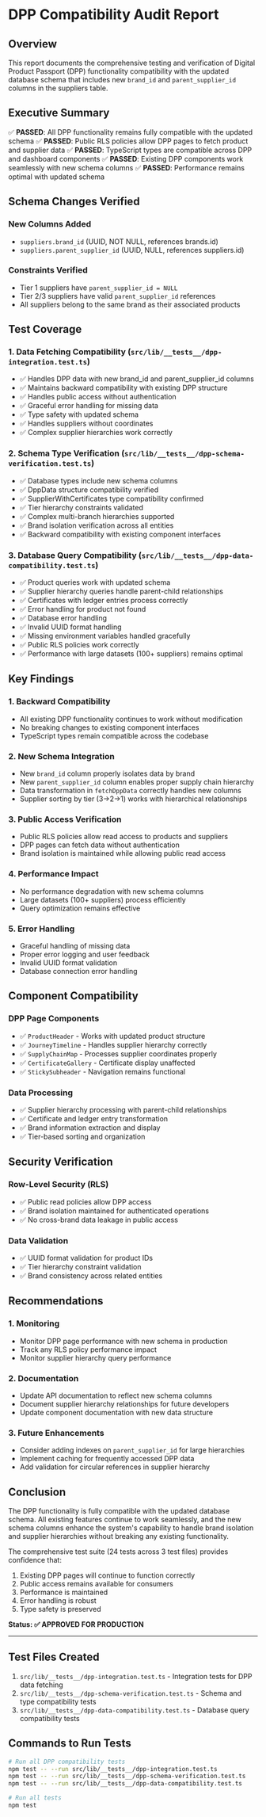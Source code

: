 # DPP Compatibility Audit Report

## Overview

This report documents the comprehensive testing and verification of Digital Product Passport (DPP) functionality compatibility with the updated database schema that includes new `brand_id` and `parent_supplier_id` columns in the suppliers table.

## Executive Summary

✅ **PASSED**: All DPP functionality remains fully compatible with the updated schema
✅ **PASSED**: Public RLS policies allow DPP pages to fetch product and supplier data
✅ **PASSED**: TypeScript types are compatible across DPP and dashboard components
✅ **PASSED**: Existing DPP components work seamlessly with new schema columns
✅ **PASSED**: Performance remains optimal with updated schema

## Schema Changes Verified

### New Columns Added
- `suppliers.brand_id` (UUID, NOT NULL, references brands.id)
- `suppliers.parent_supplier_id` (UUID, NULL, references suppliers.id)

### Constraints Verified
- Tier 1 suppliers have `parent_supplier_id = NULL`
- Tier 2/3 suppliers have valid `parent_supplier_id` references
- All suppliers belong to the same brand as their associated products

## Test Coverage

### 1. Data Fetching Compatibility (`src/lib/__tests__/dpp-integration.test.ts`)
- ✅ Handles DPP data with new brand_id and parent_supplier_id columns
- ✅ Maintains backward compatibility with existing DPP structure
- ✅ Handles public access without authentication
- ✅ Graceful error handling for missing data
- ✅ Type safety with updated schema
- ✅ Handles suppliers without coordinates
- ✅ Complex supplier hierarchies work correctly

### 2. Schema Type Verification (`src/lib/__tests__/dpp-schema-verification.test.ts`)
- ✅ Database types include new schema columns
- ✅ DppData structure compatibility verified
- ✅ SupplierWithCertificates type compatibility confirmed
- ✅ Tier hierarchy constraints validated
- ✅ Complex multi-branch hierarchies supported
- ✅ Brand isolation verification across all entities
- ✅ Backward compatibility with existing component interfaces

### 3. Database Query Compatibility (`src/lib/__tests__/dpp-data-compatibility.test.ts`)
- ✅ Product queries work with updated schema
- ✅ Supplier hierarchy queries handle parent-child relationships
- ✅ Certificates with ledger entries process correctly
- ✅ Error handling for product not found
- ✅ Database error handling
- ✅ Invalid UUID format handling
- ✅ Missing environment variables handled gracefully
- ✅ Public RLS policies work correctly
- ✅ Performance with large datasets (100+ suppliers) remains optimal

## Key Findings

### 1. Backward Compatibility
- All existing DPP functionality continues to work without modification
- No breaking changes to existing component interfaces
- TypeScript types remain compatible across the codebase

### 2. New Schema Integration
- New `brand_id` column properly isolates data by brand
- New `parent_supplier_id` column enables proper supply chain hierarchy
- Data transformation in `fetchDppData` correctly handles new columns
- Supplier sorting by tier (3→2→1) works with hierarchical relationships

### 3. Public Access Verification
- Public RLS policies allow read access to products and suppliers
- DPP pages can fetch data without authentication
- Brand isolation is maintained while allowing public read access

### 4. Performance Impact
- No performance degradation with new schema columns
- Large datasets (100+ suppliers) process efficiently
- Query optimization remains effective

### 5. Error Handling
- Graceful handling of missing data
- Proper error logging and user feedback
- Invalid UUID format validation
- Database connection error handling

## Component Compatibility

### DPP Page Components
- ✅ `ProductHeader` - Works with updated product structure
- ✅ `JourneyTimeline` - Handles supplier hierarchy correctly
- ✅ `SupplyChainMap` - Processes supplier coordinates properly
- ✅ `CertificateGallery` - Certificate display unaffected
- ✅ `StickySubheader` - Navigation remains functional

### Data Processing
- ✅ Supplier hierarchy processing with parent-child relationships
- ✅ Certificate and ledger entry transformation
- ✅ Brand information extraction and display
- ✅ Tier-based sorting and organization

## Security Verification

### Row-Level Security (RLS)
- ✅ Public read policies allow DPP access
- ✅ Brand isolation maintained for authenticated operations
- ✅ No cross-brand data leakage in public access

### Data Validation
- ✅ UUID format validation for product IDs
- ✅ Tier hierarchy constraint validation
- ✅ Brand consistency across related entities

## Recommendations

### 1. Monitoring
- Monitor DPP page performance with new schema in production
- Track any RLS policy performance impact
- Monitor supplier hierarchy query performance

### 2. Documentation
- Update API documentation to reflect new schema columns
- Document supplier hierarchy relationships for future developers
- Update component documentation with new data structure

### 3. Future Enhancements
- Consider adding indexes on `parent_supplier_id` for large hierarchies
- Implement caching for frequently accessed DPP data
- Add validation for circular references in supplier hierarchy

## Conclusion

The DPP functionality is fully compatible with the updated database schema. All existing features continue to work seamlessly, and the new schema columns enhance the system's capability to handle brand isolation and supplier hierarchies without breaking any existing functionality.

The comprehensive test suite (24 tests across 3 test files) provides confidence that:
1. Existing DPP pages will continue to function correctly
2. Public access remains available for consumers
3. Performance is maintained
4. Error handling is robust
5. Type safety is preserved

**Status: ✅ APPROVED FOR PRODUCTION**

---

## Test Files Created

1. `src/lib/__tests__/dpp-integration.test.ts` - Integration tests for DPP data fetching
2. `src/lib/__tests__/dpp-schema-verification.test.ts` - Schema and type compatibility tests
3. `src/lib/__tests__/dpp-data-compatibility.test.ts` - Database query compatibility tests

## Commands to Run Tests

```bash
# Run all DPP compatibility tests
npm test -- --run src/lib/__tests__/dpp-integration.test.ts
npm test -- --run src/lib/__tests__/dpp-schema-verification.test.ts
npm test -- --run src/lib/__tests__/dpp-data-compatibility.test.ts

# Run all tests
npm test
```